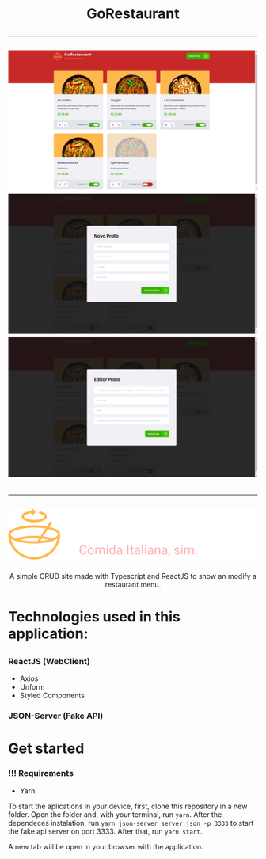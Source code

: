 <h1 align="center">
  GoRestaurant
  <hr />
  <img alt="Dashbord" src="./src/assets/gorestaurantgit1.png" />
  <img alt="Add" src="./src/assets/gorestaurantgit2.png" />
  <img alt="Edit" src="./src/assets/gorestaurantgit3.png" />
  <hr />
	<img alt="Logo" src="./src/assets/logo.svg" />
</h1>
<p align="center">
	A simple CRUD site made with Typescript and ReactJS to show an modify a restaurant menu.
</p>
<h1>Technologies used in this application:<h2>

### ReactJS (WebClient)
- Axios
- Unform
- Styled Components

### JSON-Server (Fake API)

<h1>Get started</h1>

### !!! Requirements
- Yarn

To start the aplications in your device, first, clone this repository in a new folder. Open the folder and, with your terminal, run ```yarn```. After the dependeces instalation, run ```yarn json-server server.json -p 3333``` to start the fake api server on port 3333. After that, run ```yarn start```.

A new tab will be open in your browser with the application.
